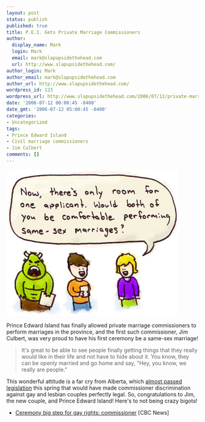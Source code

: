 ```yaml
---
layout: post
status: publish
published: true
title: P.E.I. Gets Private Marriage Commissioners
author:
  display_name: Mark
  login: Mark
  email: mark@slapupsidethehead.com
  url: http://www.slapupsidethehead.com/
author_login: Mark
author_email: mark@slapupsidethehead.com
author_url: http://www.slapupsidethehead.com/
wordpress_id: 123
wordpress_url: http://www.slapupsidethehead.com/2006/07/12/private-marriage-commissioners/
date: '2006-07-12 00:00:45 -0400'
date_gmt: '2006-07-12 05:00:45 -0400'
categories:
- Uncategorized
tags:
- Prince Edward Island
- Civil marriage commissioners
- Jim Culbert
comments: []
---
```

![Marriage Commissioner Applicants](/wp-content/media/2006/07/marriage_commissioners.jpg)

Prince Edward Island has finally allowed private marriage commissioners to perform marriages in the province, and the first such commissioner, Jim Culbert, was very proud to have his first ceremony be a same-sex marriage!

> It's great to be able to see people finally getting things that they really would like in their life and not have to hide about it. You know, they can be openly married and go home and say, "Hey, you know, we really are people."

This wonderful attitude is a far cry from Alberta, which [almost passed legislation](http://www.assembly.ab.ca/net/index.aspx?p=bills_bill&selectbill=208 "Click for unbelievable nonsense") this spring that would have made commissioner discrimination against gay and lesbian couples perfectly legal. So, congratulations to Jim, the new couple, and Prince Edward Island! Here's to not being crazy bigots!

- [Ceremony big step for gay rights: commissioner](http://www.cbc.ca/canada/prince-edward-island/story/2006/07/10/first-marriage.html) [CBC News]
